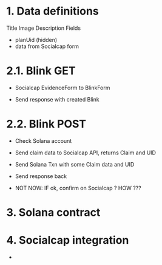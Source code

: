 
# 1. Data definitions

Title 
Image
Description
Fields
- planUid (hidden)
- data from Socialcap form

# 2.1. Blink GET

- Socialcap EvidenceForm to BlinkForm

- Send response with created Blink

# 2.2. Blink POST

- Check Solana account

- Send claim data to Socialcap API, returns Claim and UID

- Send Solana Txn with some Claim data and UID

- Send response back

- NOT NOW: IF ok, confirm on Socialcap ? HOW ???

# 3. Solana contract


# 4. Socialcap integration

- 

